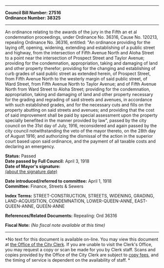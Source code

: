 * * * * *  
  
**Council Bill Number: [](#h0)[](#h2)27516**   
**Ordinance Number: 38325**  
  
* * * * *  
  
An ordinance relating to the awards of the jury in the Fifth an et al condemnation proceedings, under Ordinance No. 36316, Cause No. 120213, repealing Ordinance No. 36316, entitled: "An ordinance providing for the laying off, opening, widening, extending and establishing of a public street and highway, from the intersection of Fifth Avenue North and Aloha Street to a point near the intersection of Prospect Street and Taylor Avenue; providing for the condemnation, appropriation, taking and damaging of land and other property therefor; providing for the changing and establishing of curb grades of said public street as extended herein, of Prospect Street, from Fifth Avenue North to the westerly margin of said public street, of Ward Street, from Fifth Avenue North to Taylor Avenue; and of Fifth Avenue North from Ward Street to Aloha Street; providing for the condemnation, appropriation, taking and damaging of land and other property necessary for the grading and regrading of said streets and avenues, in accordance with such established grades, and for the necessary cuts and fills on the property abutting on said streets and avenues; and providing that the cost of said improvement shall be paid by special assessment upon the property specially benefited in the manner provided by law", passed by the city council on the 31st day of July, 1916, reconsidered and again passed by the city council notwithstanding the veto of the mayor thereto, on the 28th day of August 1916; and authorizing the dismissal of the action in the superior court based upon said ordinance, and the payment of all taxable costs and declaring an emergency.  
  
**Status:** Passed   
**Date passed by Full Council:** April 3, 1918   
**Date of Mayor's signature:**   
[(about the signature date)](/~public/approvaldate.htm)   
  
  
**Date introduced/referred to committee:** April 1, 1918   
**Committee:** Finance, Streets & Sewers   
  
**Index Terms:** STREET-CONSTRUCTION, STREETS, WIDENING, GRADING, LAND-ACQUISITION, CONDEMNATION, LOWER-QUEEN-ANNE, EAST-QUEEN-ANNE, QUEEN-ANNE  
  
**References/Related Documents:** Repealing: Ord 36316  
  
**Fiscal Note:** *(No fiscal note available at this time)*  
  
* * * * *  
  
*No text for this document is available on-line. You may view this document at [the Office of the City Clerk](http://www.seattle.gov/leg/clerk/contactUs.htm). If you are unable to visit the Clerk's Office, you may request a copy or scan be made for you by Clerk staff. Scans and copies provided by the Office of the City Clerk are subject to [copy fees](http://clerk.seattle.gov/~public/clerkfees.htm), and the timing of service is dependent on the availability of staff. *  
  
  

